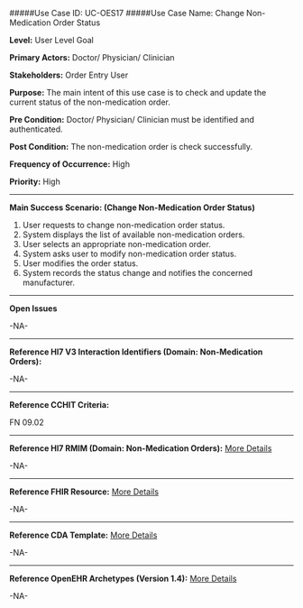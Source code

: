 #####Use Case ID: UC-OES17
#####Use Case Name: Change Non-Medication Order Status

**Level:**                     User Level Goal

**Primary Actors:**            Doctor/ Physician/ Clinician 

**Stakeholders:**              Order Entry User

**Purpose:**                   The main intent of this use case is to check and update the current status of the non-medication order.

**Pre Condition:**             Doctor/ Physician/ Clinician must be identified and authenticated.  

**Post Condition:**            The non-medication order is check successfully.

**Frequency of Occurrence:**   High

**Priority:**                  High
__________________________________________________________
**Main Success Scenario: (Change Non-Medication Order Status)**

1.	User requests to change non-medication order status.
2.	System displays the list of available non-medication orders.
3.	User selects an appropriate non-medication order.
4.	System asks user to modify non-medication order status.
5.	User modifies the order status.
6.	System records the status change and notifies the concerned manufacturer.

_______________________________________________________________
**Open Issues**

-NA-

_______________________________________________________________
**Reference Hl7 V3 Interaction Identifiers (Domain: Non-Medication Orders):**

-NA-
_______________________________________________________________
**Reference CCHIT Criteria:**

FN 09.02

_______________________________________________________________
**Reference Hl7 RMIM (Domain: Non-Medication Orders):** [More Details](http://www.hl7.org/implement/standards/product_brief.cfm?product_id=306)

-NA-

_______________________________________________________________
**Reference FHIR Resource:** [More Details](http://www.hl7.org/implement/standards/fhir/resourcelist.html)

-NA-
_______________________________________________________________
**Reference CDA Template:** [More Details](http://www.hl7.org/Special/committees/structure/index.cfm)

-NA-

______________________________________________________________
**Reference OpenEHR Archetypes (Version 1.4):** [More Details](http://www.openehr.org/ckm/)

-NA-
